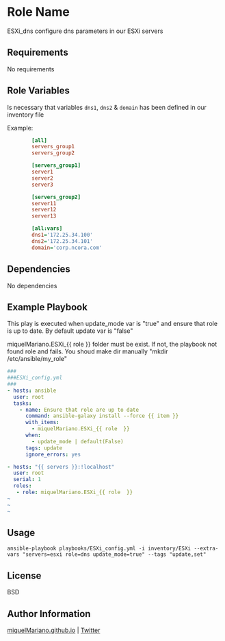 Role Name
=========

ESXi_dns configure dns parameters in our ESXi servers

Requirements
------------

No requirements

Role Variables
--------------

Is necessary that variables `dns1`, `dns2` & `domain` has been defined in our inventory file

Example:

```ini
		[all]
		servers_group1
		servers_group2

		[servers_group1]
		server1
		server2
		server3

		[servers_group2]
		server11
		server12
		server13

		[all:vars]
		dns1='172.25.34.100'
		dns2='172.25.34.101'
		domain='corp.ncora.com'
```

Dependencies
------------

No dependencies

Example Playbook
----------------

This play is executed when update_mode var is "true" and ensure that role is up to date. By default update var is "false"

miquelMariano.ESXi_{{ role }} folder must be exist. If not, the playbook not found role and fails. You shoud make dir manually "mkdir /etc/ansible/my_role"

```yaml
###
###ESXi_config.yml
###		
- hosts: ansible
  user: root
  tasks:
    - name: Ensure that role are up to date
      command: ansible-galaxy install --force {{ item }}
      with_items:
        - miquelMariano.ESXi_{{ role  }}
      when:
        - update_mode | default(False)
      tags: update
      ignore_errors: yes

- hosts: "{{ servers }}:!localhost"
  user: root
  serial: 1
  roles:
   - role: miquelMariano.ESXi_{{ role  }}
~
~
~

```

Usage
------

```ssh
ansible-playbook playbooks/ESXi_config.yml -i inventory/ESXi --extra-vars "servers=esxi role=dns update_mode=true" --tags "update,set"
```


License
-------

BSD

Author Information
------------------

[miquelMariano.github.io](https://miquelMariano.github.io) | [Twitter](https://twitter.com/miquelMariano)

